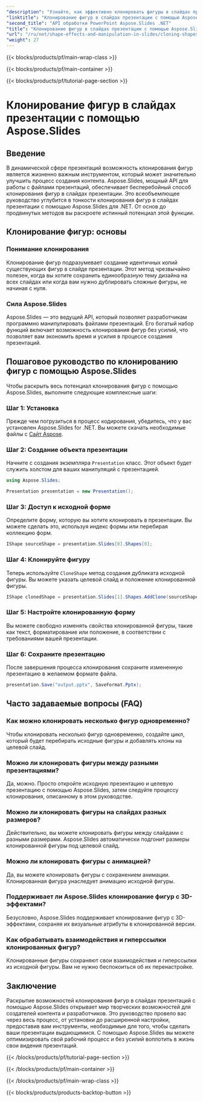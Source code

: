```yaml
---
"description": "Узнайте, как эффективно клонировать фигуры в слайдах презентации с помощью API Aspose.Slides. Создавайте динамические презентации с легкостью. Изучите пошаговое руководство, часто задаваемые вопросы и многое другое."
"linktitle": "Клонирование фигур в слайдах презентации с помощью Aspose.Slides"
"second_title": "API обработки PowerPoint Aspose.Slides .NET"
"title": "Клонирование фигур в слайдах презентации с помощью Aspose.Slides"
"url": "/ru/net/shape-effects-and-manipulation-in-slides/cloning-shapes/"
"weight": 27
---
```


{{< blocks/products/pf/main-wrap-class >}}

{{< blocks/products/pf/main-container >}}

{{< blocks/products/pf/tutorial-page-section >}}

# Клонирование фигур в слайдах презентации с помощью Aspose.Slides


## Введение

В динамической сфере презентаций возможность клонирования фигур является жизненно важным инструментом, который может значительно улучшить процесс создания контента. Aspose.Slides, мощный API для работы с файлами презентаций, обеспечивает бесперебойный способ клонирования фигур в слайдах презентации. Это всеобъемлющее руководство углубится в тонкости клонирования фигур в слайдах презентации с помощью Aspose.Slides для .NET. От основ до продвинутых методов вы раскроете истинный потенциал этой функции.

## Клонирование фигур: основы

### Понимание клонирования

Клонирование фигур подразумевает создание идентичных копий существующих фигур в слайде презентации. Этот метод чрезвычайно полезен, когда вы хотите сохранить единообразную тему дизайна на всех слайдах или когда вам нужно дублировать сложные фигуры, не начиная с нуля.

### Сила Aspose.Slides

Aspose.Slides — это ведущий API, который позволяет разработчикам программно манипулировать файлами презентаций. Его богатый набор функций включает возможность клонирования фигур без усилий, что позволяет вам экономить время и усилия в процессе создания презентаций.

## Пошаговое руководство по клонированию фигур с помощью Aspose.Slides

Чтобы раскрыть весь потенциал клонирования фигур с помощью Aspose.Slides, выполните следующие комплексные шаги:

### Шаг 1: Установка

Прежде чем погрузиться в процесс кодирования, убедитесь, что у вас установлен Aspose.Slides for .NET. Вы можете скачать необходимые файлы с [Сайт Aspose](https://releases.aspose.com/slides/net/).

### Шаг 2: Создание объекта презентации

Начните с создания экземпляра `Presentation` класс. Этот объект будет служить холстом для ваших манипуляций с презентацией.

```csharp
using Aspose.Slides;

Presentation presentation = new Presentation();
```

### Шаг 3: Доступ к исходной форме

Определите форму, которую вы хотите клонировать в презентации. Вы можете сделать это, используя индекс формы или перебирая коллекцию форм.

```csharp
IShape sourceShape = presentation.Slides[0].Shapes[0];
```

### Шаг 4: Клонируйте фигуру

Теперь используйте `CloneShape` метод создания дубликата исходной фигуры. Вы можете указать целевой слайд и положение клонированной фигуры.

```csharp
IShape clonedShape = presentation.Slides[1].Shapes.AddClone(sourceShape, x, y, width, height);
```

### Шаг 5: Настройте клонированную форму

Вы можете свободно изменять свойства клонированной фигуры, такие как текст, форматирование или положение, в соответствии с требованиями вашей презентации.

### Шаг 6: Сохраните презентацию

После завершения процесса клонирования сохраните измененную презентацию в желаемом формате файла.

```csharp
presentation.Save("output.pptx", SaveFormat.Pptx);
```

## Часто задаваемые вопросы (FAQ)

### Как можно клонировать несколько фигур одновременно?

Чтобы клонировать несколько фигур одновременно, создайте цикл, который будет перебирать исходные фигуры и добавлять клоны на целевой слайд.

### Можно ли клонировать фигуры между разными презентациями?

Да, можно. Просто откройте исходную презентацию и целевую презентацию с помощью Aspose.Slides, затем следуйте процессу клонирования, описанному в этом руководстве.

### Можно ли клонировать фигуры на слайдах разных размеров?

Действительно, вы можете клонировать фигуры между слайдами с разными размерами. Aspose.Slides автоматически подгонит размеры клонированной фигуры под целевой слайд.

### Можно ли клонировать фигуры с анимацией?

Да, вы можете клонировать фигуры с сохранением анимации. Клонированная фигура унаследует анимацию исходной фигуры.

### Поддерживает ли Aspose.Slides клонирование фигур с 3D-эффектами?

Безусловно, Aspose.Slides поддерживает клонирование фигур с 3D-эффектами, сохраняя их визуальные атрибуты в клонированной версии.

### Как обрабатывать взаимодействия и гиперссылки клонированных фигур?

Клонированные фигуры сохраняют свои взаимодействия и гиперссылки из исходной фигуры. Вам не нужно беспокоиться об их перенастройке.

## Заключение

Раскрытие возможностей клонирования фигур в слайдах презентаций с помощью Aspose.Slides открывает мир творческих возможностей для создателей контента и разработчиков. Это руководство провело вас через весь процесс, от установки до расширенной настройки, предоставив вам инструменты, необходимые для того, чтобы сделать ваши презентации выдающимися. С помощью Aspose.Slides вы можете оптимизировать свой рабочий процесс и без усилий воплотить в жизнь свои видения презентаций.

{{< /blocks/products/pf/tutorial-page-section >}}

{{< /blocks/products/pf/main-container >}}

{{< /blocks/products/pf/main-wrap-class >}}

{{< blocks/products/products-backtop-button >}}